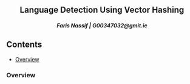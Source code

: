 <p>
  <h2 align="center">Language Detection Using Vector Hashing</h2>
  <i><h4 align="center">Faris Nassif | G00347032@gmit.ie </h4></i>
</p>

## Contents
* [Overview](#overview)

### Overview

